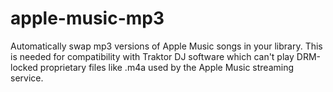 # apple-music-mp3
Automatically swap mp3 versions of Apple Music songs in your library. This is needed for compatibility with Traktor DJ software which can't play DRM-locked proprietary files like .m4a used by the Apple Music streaming service.
